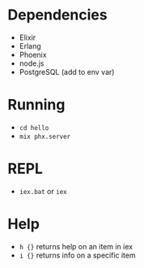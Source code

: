 # Dependencies
* Elixir
* Erlang
* Phoenix
* node.js
* PostgreSQL (add to env var)

# Running
* `cd hello`
* `mix phx.server`

# REPL
* `iex.bat` or `iex`

# Help
* `h {}` returns help on an item in iex
* `i {}` returns info on a specific item